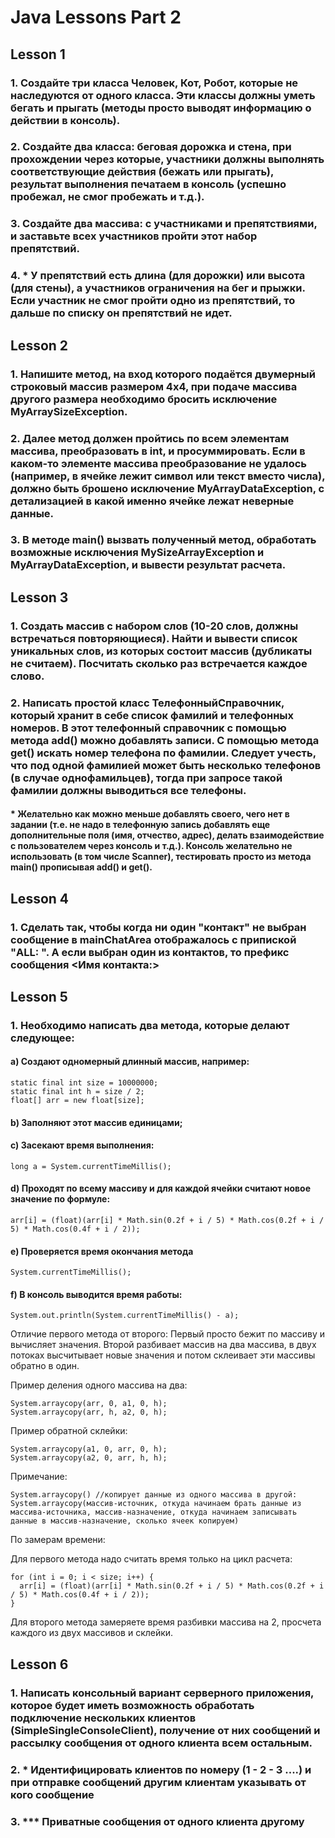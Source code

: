# Java Lessons Part 2
## Lesson 1
### 1. Создайте три класса Человек, Кот, Робот, которые не наследуются от одного класса. Эти классы должны уметь бегать и прыгать (методы просто выводят информацию о действии в консоль).
### 2. Создайте два класса: беговая дорожка и стена, при прохождении через которые, участники должны выполнять соответствующие действия (бежать или прыгать), результат выполнения печатаем в консоль (успешно пробежал, не смог пробежать и т.д.).
### 3. Создайте два массива: с участниками и препятствиями, и заставьте всех участников пройти этот набор препятствий.
### 4. * У препятствий есть длина (для дорожки) или высота (для стены), а участников ограничения на бег и прыжки. Если участник не смог пройти одно из препятствий, то дальше по списку он препятствий не идет.
## Lesson 2
### 1. Напишите метод, на вход которого подаётся двумерный строковый массив размером 4х4, при подаче массива другого размера необходимо бросить исключение MyArraySizeException.
### 2. Далее метод должен пройтись по всем элементам массива, преобразовать в int, и просуммировать. Если в каком-то элементе массива преобразование не удалось (например, в ячейке лежит символ или текст вместо числа), должно быть брошено исключение MyArrayDataException, с детализацией в какой именно ячейке лежат неверные данные.
### 3. В методе main() вызвать полученный метод, обработать возможные исключения MySizeArrayException и MyArrayDataException, и вывести результат расчета.
## Lesson 3
### 1. Создать массив с набором слов (10-20 слов, должны встречаться повторяющиеся). Найти и вывести список уникальных слов, из которых состоит массив (дубликаты не считаем). Посчитать сколько раз встречается каждое слово.
### 2. Написать простой класс ТелефонныйСправочник, который хранит в себе список фамилий и телефонных номеров. В этот телефонный справочник с помощью метода add() можно добавлять записи. С помощью метода get() искать номер телефона по фамилии. Следует учесть, что под одной фамилией может быть несколько телефонов (в случае однофамильцев), тогда при запросе такой фамилии должны выводиться все телефоны.
#### * Желательно как можно меньше добавлять своего, чего нет в задании (т.е. не надо в телефонную запись добавлять еще дополнительные поля (имя, отчество, адрес), делать взаимодействие с пользователем через консоль и т.д.). Консоль желательно не использовать (в том числе Scanner), тестировать просто из метода main() прописывая add() и get().
## Lesson 4
### 1. Сделать так, чтобы когда ни один "контакт" не выбран сообщение в mainChatArea отображалось с припиской "ALL: ". А если выбран один из контактов, то префикс сообщения <Имя контакта:>
## Lesson 5
### 1. Необходимо написать два метода, которые делают следующее:
#### a) Создают одномерный длинный массив, например:
    static final int size = 10000000;
    static final int h = size / 2;
    float[] arr = new float[size];
#### b) Заполняют этот массив единицами;
#### c) Засекают время выполнения: 
    long a = System.currentTimeMillis();
#### d) Проходят по всему массиву и для каждой ячейки считают новое значение по формуле:
    arr[i] = (float)(arr[i] * Math.sin(0.2f + i / 5) * Math.cos(0.2f + i / 5) * Math.cos(0.4f + i / 2));
#### e) Проверяется время окончания метода 
    System.currentTimeMillis();
#### f) В консоль выводится время работы: 
    System.out.println(System.currentTimeMillis() - a);

Отличие первого метода от второго:
Первый просто бежит по массиву и вычисляет значения.
Второй разбивает массив на два массива, в двух потоках высчитывает новые значения и потом склеивает эти массивы обратно в один.

Пример деления одного массива на два:

    System.arraycopy(arr, 0, a1, 0, h);
    System.arraycopy(arr, h, a2, 0, h);

Пример обратной склейки:

    System.arraycopy(a1, 0, arr, 0, h);
    System.arraycopy(a2, 0, arr, h, h);

Примечание:

    System.arraycopy() //копирует данные из одного массива в другой:
    System.arraycopy(массив-источник, откуда начинаем брать данные из массива-источника, массив-назначение, откуда начинаем записывать данные в массив-назначение, сколько ячеек копируем)
По замерам времени:

Для первого метода надо считать время только на цикл расчета:

    for (int i = 0; i < size; i++) {
      arr[i] = (float)(arr[i] * Math.sin(0.2f + i / 5) * Math.cos(0.2f + i / 5) * Math.cos(0.4f + i / 2));
    }

Для второго метода замеряете время разбивки массива на 2, просчета каждого из двух массивов и склейки.
## Lesson 6
### 1. Написать консольный вариант серверного приложения, которое будет иметь возможность обработать подключение нескольких клиентов (SimpleSingleConsoleClient), получение от них сообщений и рассылку сообщения от одного клиента всем остальным.
### 2. * Идентифицировать клиентов по номеру (1 - 2 - 3 ....) и при отправке сообщений другим клиентам указывать от кого сообщение
### 3. *** Приватные сообщения от одного клиента другому